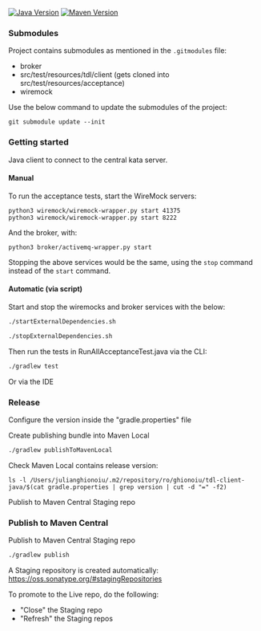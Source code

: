 [![Java Version](http://img.shields.io/badge/Java-17-blue.svg)](http://docs.aws.amazon.com/corretto/latest/corretto-17-ug/downloads-list.html)
[![Maven Version](http://img.shields.io/maven-central/v/ro.ghionoiu/tdl-client-java.svg)](http://search.maven.org/#search%7Cgav%7C1%7Cg%3A%22ro.ghionoiu%22%20AND%20a%3A%22tdl-client-java%22)

### Submodules

Project contains submodules as mentioned in the `.gitmodules` file:

- broker
- src/test/resources/tdl/client (gets cloned into src/test/resources/acceptance)
- wiremock 

Use the below command to update the submodules of the project:

```
git submodule update --init
```

### Getting started

Java client to connect to the central kata server.

#### Manual 
To run the acceptance tests, start the WireMock servers:
```
python3 wiremock/wiremock-wrapper.py start 41375
python3 wiremock/wiremock-wrapper.py start 8222
```

And the broker, with:
```
python3 broker/activemq-wrapper.py start
```

Stopping the above services would be the same, using the `stop` command instead of the `start` command.

#### Automatic (via script)

Start and stop the wiremocks and broker services with the below:
 
```bash
./startExternalDependencies.sh
``` 

```bash
./stopExternalDependencies.sh
``` 

Then run the tests in RunAllAcceptanceTest.java via the CLI:

```bash
./gradlew test
```

Or via the IDE

### Release

Configure the version inside the "gradle.properties" file

Create publishing bundle into Maven Local
```bash
./gradlew publishToMavenLocal
```

Check Maven Local contains release version:
```
ls -l /Users/julianghionoiu/.m2/repository/ro/ghionoiu/tdl-client-java/$(cat gradle.properties | grep version | cut -d "=" -f2)
```

Publish to Maven Central Staging repo

### Publish to Maven Central

Publish to Maven Central Staging repo
```bash
./gradlew publish
```

A Staging repository is created automatically:
https://oss.sonatype.org/#stagingRepositories

To promote to the Live repo, do the following:
- "Close" the Staging repo
- "Refresh" the Staging repos
